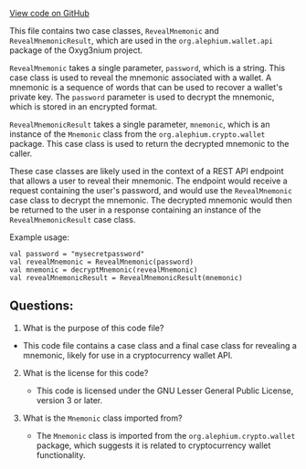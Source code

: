 [View code on GitHub](https://github.com/alephium/alephium/wallet/src/main/scala/org/alephium/wallet/api/model/RevealMnemonic.scala)

This file contains two case classes, `RevealMnemonic` and `RevealMnemonicResult`, which are used in the `org.alephium.wallet.api` package of the Oxyg3nium project. 

`RevealMnemonic` takes a single parameter, `password`, which is a string. This case class is used to reveal the mnemonic associated with a wallet. A mnemonic is a sequence of words that can be used to recover a wallet's private key. The `password` parameter is used to decrypt the mnemonic, which is stored in an encrypted format. 

`RevealMnemonicResult` takes a single parameter, `mnemonic`, which is an instance of the `Mnemonic` class from the `org.alephium.crypto.wallet` package. This case class is used to return the decrypted mnemonic to the caller. 

These case classes are likely used in the context of a REST API endpoint that allows a user to reveal their mnemonic. The endpoint would receive a request containing the user's password, and would use the `RevealMnemonic` case class to decrypt the mnemonic. The decrypted mnemonic would then be returned to the user in a response containing an instance of the `RevealMnemonicResult` case class. 

Example usage:

```
val password = "mysecretpassword"
val revealMnemonic = RevealMnemonic(password)
val mnemonic = decryptMnemonic(revealMnemonic)
val revealMnemonicResult = RevealMnemonicResult(mnemonic)
```
## Questions: 
 1. What is the purpose of this code file?
   - This code file contains a case class and a final case class for revealing a mnemonic, likely for use in a cryptocurrency wallet API.

2. What is the license for this code?
   - This code is licensed under the GNU Lesser General Public License, version 3 or later.

3. What is the `Mnemonic` class imported from?
   - The `Mnemonic` class is imported from the `org.alephium.crypto.wallet` package, which suggests it is related to cryptocurrency wallet functionality.